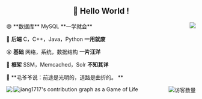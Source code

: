 <h2 align="center">
    👋 Hello World !
</h2>

<img align="right" src="https://github-readme-stats.anuraghazra1.vercel.app/api?username=jiang1717&layout=default"/> 
😄 **数据库** MySQL                     **一学就会**

😤 **后端** C，C++，Java，Python        **一用就废**

😵 **基础** 网络，系统，数据结构         **一片汪洋**

🤪 **框架** SSM，Memcached，Solr        **不知其详**

🌌 **毛爷爷说：前途是光明的，道路是曲折的。 **




<img align="left" src="https://github-readme-stats.vercel.app/api/top-langs/?username=jiang1717&layout=default"/>
<img align='right' src="https://profile-counter.glitch.me/jiang1717/count.svg" alt="访客数量"/>


![jiang1717's contribution graph as a Game of Life](https://github4life.herokuapp.com/jiang1717.gif)
